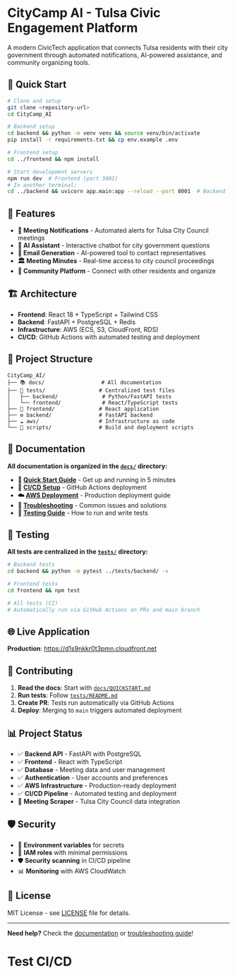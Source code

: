 # CityCamp AI - Tulsa Civic Engagement Platform

A modern CivicTech application that connects Tulsa residents with their city government through automated notifications, AI-powered assistance, and community organizing tools.

## 🚀 Quick Start

```bash
# Clone and setup
git clone <repository-url>
cd CityCamp_AI

# Backend setup
cd backend && python -m venv venv && source venv/bin/activate
pip install -r requirements.txt && cp env.example .env

# Frontend setup  
cd ../frontend && npm install

# Start development servers
npm run dev  # Frontend (port 3002)
# In another terminal:
cd ../backend && uvicorn app.main:app --reload --port 8001  # Backend
```

## 🌟 Features

- **📅 Meeting Notifications** - Automated alerts for Tulsa City Council meetings
- **🤖 AI Assistant** - Interactive chatbot for city government questions  
- **📧 Email Generation** - AI-powered tool to contact representatives
- **🏛️ Meeting Minutes** - Real-time access to city council proceedings
- **👥 Community Platform** - Connect with other residents and organize

## 🏗️ Architecture

- **Frontend**: React 18 + TypeScript + Tailwind CSS
- **Backend**: FastAPI + PostgreSQL + Redis
- **Infrastructure**: AWS (ECS, S3, CloudFront, RDS)
- **CI/CD**: GitHub Actions with automated testing and deployment

## 📁 Project Structure

```
CityCamp_AI/
├── 📚 docs/                  # All documentation
├── 🧪 tests/                 # Centralized test files
│   ├── backend/              # Python/FastAPI tests  
│   └── frontend/             # React/TypeScript tests
├── 🎨 frontend/              # React application
├── ⚙️ backend/               # FastAPI backend
├── ☁️ aws/                   # Infrastructure as code
└── 🔧 scripts/               # Build and deployment scripts
```

## 📖 Documentation

**All documentation is organized in the [`docs/`](docs/) directory:**

- **🚀 [Quick Start Guide](docs/QUICKSTART.md)** - Get up and running in 5 minutes
- **🔧 [CI/CD Setup](docs/GITHUB_ACTIONS_SETUP.md)** - GitHub Actions deployment
- **☁️ [AWS Deployment](docs/aws-deployment-guide.md)** - Production deployment guide
- **🐛 [Troubleshooting](docs/TROUBLESHOOTING.md)** - Common issues and solutions
- **🧪 [Testing Guide](tests/README.md)** - How to run and write tests

## 🧪 Testing

**All tests are centralized in the [`tests/`](tests/) directory:**

```bash
# Backend tests
cd backend && python -m pytest ../tests/backend/ -v

# Frontend tests  
cd frontend && npm test

# All tests (CI)
# Automatically run via GitHub Actions on PRs and main branch
```

## 🌐 Live Application

**Production**: https://d1s9nkkr0t3pmn.cloudfront.net

## 🤝 Contributing

1. **Read the docs**: Start with [`docs/QUICKSTART.md`](docs/QUICKSTART.md)
2. **Run tests**: Follow [`tests/README.md`](tests/README.md)
3. **Create PR**: Tests run automatically via GitHub Actions
4. **Deploy**: Merging to `main` triggers automated deployment

## 📊 Project Status

- ✅ **Backend API** - FastAPI with PostgreSQL
- ✅ **Frontend** - React with TypeScript  
- ✅ **Database** - Meeting data and user management
- ✅ **Authentication** - User accounts and preferences
- ✅ **AWS Infrastructure** - Production-ready deployment
- ✅ **CI/CD Pipeline** - Automated testing and deployment
- 🔄 **Meeting Scraper** - Tulsa City Council data integration

## 🛡️ Security

- 🔐 **Environment variables** for secrets
- 🔑 **IAM roles** with minimal permissions  
- 🛡️ **Security scanning** in CI/CD pipeline
- 📊 **Monitoring** with AWS CloudWatch

## 📄 License

MIT License - see [LICENSE](LICENSE) file for details.

---

**Need help?** Check the [documentation](docs/) or [troubleshooting guide](docs/TROUBLESHOOTING.md)!
# Test CI/CD
